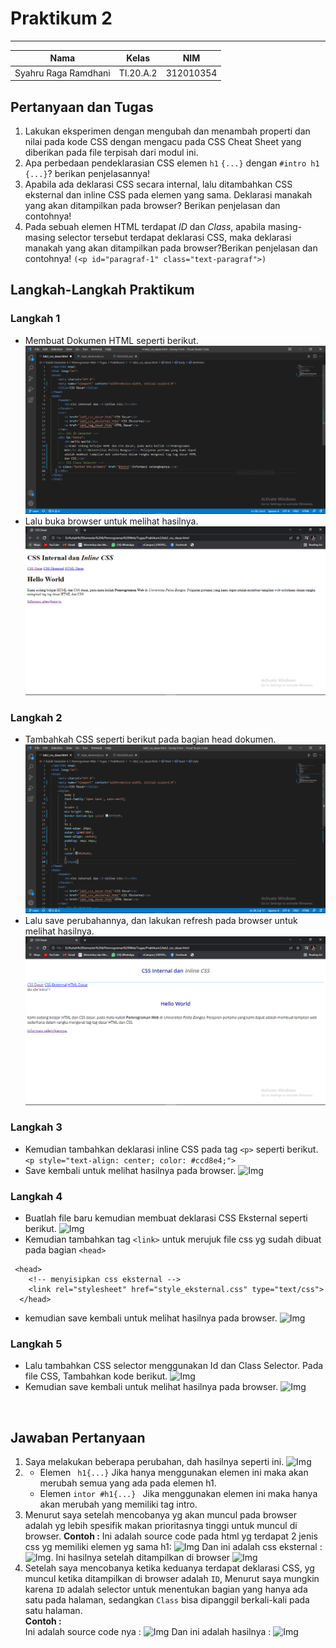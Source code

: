 # **Praktikum 2**
  ---------------
|Nama			|Kelas		|NIM		|
|-----			|-----		|-----		|
|Syahru	Raga Ramdhani	|TI.20.A.2	|312010354	|

## **Pertanyaan dan Tugas**
1. Lakukan eksperimen dengan mengubah dan menambah properti dan nilai pada kode CSS dengan mengacu pada CSS Cheat Sheet yang diberikan pada file terpisah dari modul ini.
2. Apa perbedaan pendeklarasian CSS elemen `h1` `{...}` dengan `#intro h1 {...}`? berikan penjelasannya!
3. Apabila ada deklarasi CSS secara internal, lalu ditambahkan CSS eksternal dan inline CSS pada elemen yang sama. Deklarasi manakah yang akan ditampilkan pada browser? Berikan penjelasan dan contohnya!
4. Pada sebuah elemen HTML terdapat _ID_ dan _Class_, apabila masing-masing selector tersebut terdapat deklarasi CSS, maka deklarasi manakah yang akan ditampilkan pada browser?Berikan penjelasan dan contohnya! `(<p id="paragraf-1" class="text-paragraf">)`

## **Langkah-Langkah Praktikum**
### **Langkah 1**
* Membuat Dokumen HTML seperti berikut.
![Img](/Img/Capture1.PNG)
* Lalu buka browser untuk melihat hasilnya.
![Img](/Img/Capture2.PNG)</br>
### **Langkah 2**
* Tambahkah CSS seperti berikut pada bagian head dokumen.
![Img](/Img/Capture3.PNG)
* Lalu save perubahannya, dan lakukan refresh pada browser untuk melihat hasilnya.
![Img](/Img/Capture4.PNG)</br>
### **Langkah 3**
* Kemudian tambahkan deklarasi inline CSS pada tag `<p>` seperti berikut.</br>
``` <p style="text-align: center; color: #ccd8e4;"> ``` <br/>
* Save kembali untuk melihat hasilnya pada browser.
![Img](/Img/Capture5.PNG)</br>
### **Langkah 4**
* Buatlah file baru kemudian membuat deklarasi CSS Eksternal
seperti berikut.
![Img](/Img/Capture6.PNG)
* Kemudian tambahkan tag `<link>` untuk merujuk file css yg sudah dibuat pada bagian `<head>`
```
 <head>
    <!-- menyisipkan css eksternal -->
    <link rel="stylesheet" href="style_eksternal.css" type="text/css">
  </head>
```
* kemudian save kembali untuk melihat hasilnya pada browser.
![Img](/Img/Capture7.PNG)</br>
### **Langkah 5**
* Lalu tambahkan CSS selector menggunakan Id dan Class Selector. Pada file CSS, Tambahkan kode berikut.
![Img](/Img/Capture8.PNG)
* Kemudian save kembali untuk melihat hasilnya pada browser.
![Img](/Img/Capture9.PNG)
</br>

## **Jawaban Pertanyaan**
1. Saya melakukan beberapa perubahan, dah hasilnya seperti ini.
![Img](/Img/Capture10.PNG)</br>
2. * Elemen ` h1{...}`
    Jika hanya menggunakan elemen ini maka akan merubah semua yang ada pada elemen h1.
    * Elemen `intor #h1{...} `
    Jika menggunakan elemen ini maka hanya akan merubah yang memiliki tag intro.</br>
3. Menurut saya setelah mencobanya yg akan muncul pada browser adalah yg lebih spesifik makan prioritasnya tinggi untuk muncul di browser.
**Contoh :**
Ini adalah source code pada html yg terdapat 2 jenis css yg memiliki elemen yg sama h1:
![Img](/Img/Capture11.PNG)
Dan ini adalah css eksternal :
![Img](/Img/Capture12.PNG).
Ini hasilnya setelah ditampilkan di browser
![Img](/Img/Capture13.PNG) </br>
4. Setelah saya mencobanya ketika keduanya terdapat deklarasi CSS, yg muncul ketika ditampilkan di browser adalah ``ID``, Menurut saya mungkin karena ``ID`` adalah selector untuk menentukan bagian yang hanya ada satu pada halaman, sedangkan ``Class`` bisa dipanggil berkali-kali pada satu halaman.</br>
**Contoh :** </br>
Ini adalah source code nya :
![Img](/Img/Capture14.PNG)
Dan ini adalah hasilnya :
![Img](/Img/Capture15.PNG)

